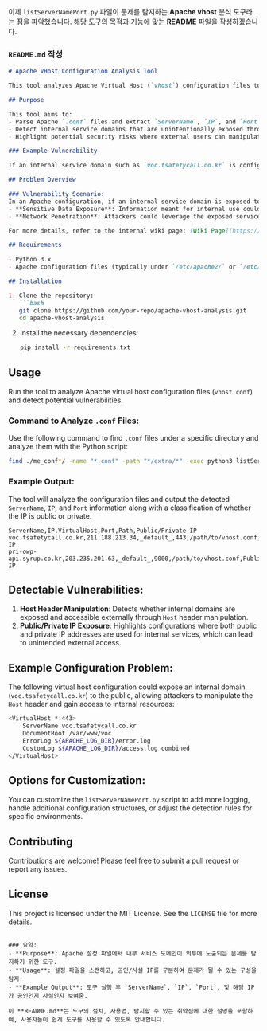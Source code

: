 이제 `listServerNamePort.py` 파일이 문제를 탐지하는 **Apache vhost** 분석 도구라는 점을 파악했습니다. 해당 도구의 목적과 기능에 맞는 **README** 파일을 작성하겠습니다.

### `README.md` 작성

```markdown
# Apache VHost Configuration Analysis Tool

This tool analyzes Apache Virtual Host (`vhost`) configuration files to detect security vulnerabilities. Specifically, it identifies cases where internal service domains (e.g., `voc.tsafetycall.co.kr`) are exposed via virtual host configurations, which could lead to sensitive information exposure or network infiltration if accessed externally.

## Purpose

This tool aims to:
- Parse Apache `.conf` files and extract `ServerName`, `IP`, and `Port` information.
- Detect internal service domains that are unintentionally exposed through virtual host settings.
- Highlight potential security risks where external users can manipulate the `Host` header to access internal resources.

### Example Vulnerability

If an internal service domain such as `voc.tsafetycall.co.kr` is configured in the Apache virtual host and exposed via a public IP address, an attacker could manipulate the `Host` header in HTTP requests to access internal services, potentially leading to sensitive information exposure or network infiltration.

## Problem Overview

### Vulnerability Scenario:
In an Apache configuration, if an internal service domain is exposed to the public, an external user could manipulate the `Host` header and access internal services. This could lead to:
- **Sensitive Data Exposure**: Information meant for internal use could be exposed to unauthorized users.
- **Network Penetration**: Attackers could leverage the exposed service to gain further access into the internal network.

For more details, refer to the internal wiki page: [Wiki Page](https://wiki.skplanet.com/pages/viewpage.action?pageId=635350695).

## Requirements

- Python 3.x
- Apache configuration files (typically under `/etc/apache2/` or `/etc/httpd/`).

## Installation

1. Clone the repository:
   ```bash
   git clone https://github.com/your-repo/apache-vhost-analysis.git
   cd apache-vhost-analysis
   ```

2. Install the necessary dependencies:
   ```bash
   pip install -r requirements.txt
   ```

## Usage

Run the tool to analyze Apache virtual host configuration files (`vhost.conf`) and detect potential vulnerabilities.

### Command to Analyze `.conf` Files:
Use the following command to find `.conf` files under a specific directory and analyze them with the Python script:

```bash
find ./me_conf*/ -name "*.conf" -path "*/extra/*" -exec python3 listServerNamePort.py {} \;
```

### Example Output:
The tool will analyze the configuration files and output the detected `ServerName`, `IP`, and `Port` information along with a classification of whether the IP is public or private.

```
ServerName,IP,VirtualHost,Port,Path,Public/Private IP
voc.tsafetycall.co.kr,211.188.213.34,_default_,443,/path/to/vhost.conf,Public IP
pri-owp-api.syrup.co.kr,203.235.201.63,_default_,9000,/path/to/vhost.conf,Public IP
```

## Detectable Vulnerabilities:

1. **Host Header Manipulation**: Detects whether internal domains are exposed and accessible externally through `Host` header manipulation.
2. **Public/Private IP Exposure**: Highlights configurations where both public and private IP addresses are used for internal services, which can lead to unintended external access.

## Example Configuration Problem:

The following virtual host configuration could expose an internal domain (`voc.tsafetycall.co.kr`) to the public, allowing attackers to manipulate the `Host` header and gain access to internal resources:

```bash
<VirtualHost *:443>
    ServerName voc.tsafetycall.co.kr
    DocumentRoot /var/www/voc
    ErrorLog ${APACHE_LOG_DIR}/error.log
    CustomLog ${APACHE_LOG_DIR}/access.log combined
</VirtualHost>
```

## Options for Customization:

You can customize the `listServerNamePort.py` script to add more logging, handle additional configuration structures, or adjust the detection rules for specific environments.

## Contributing

Contributions are welcome! Please feel free to submit a pull request or report any issues.

## License

This project is licensed under the MIT License. See the `LICENSE` file for more details.
```

### 요약:
- **Purpose**: Apache 설정 파일에서 내부 서비스 도메인이 외부에 노출되는 문제를 탐지하기 위한 도구.
- **Usage**: 설정 파일을 스캔하고, 공인/사설 IP를 구분하여 문제가 될 수 있는 구성을 탐지.
- **Example Output**: 도구 실행 후 `ServerName`, `IP`, `Port`, 및 해당 IP가 공인인지 사설인지 보여줌.

이 **README.md**는 도구의 설치, 사용법, 탐지할 수 있는 취약점에 대한 설명을 포함하여, 사용자들이 쉽게 도구를 사용할 수 있도록 안내합니다.
